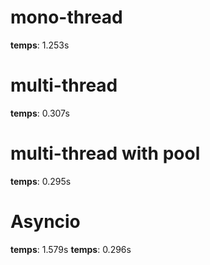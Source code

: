 # mono-thread
__temps__: 1.253s

# multi-thread
__temps__: 0.307s

# multi-thread with pool
__temps__: 0.295s

# Asyncio
__temps__: 1.579s
__temps__: 0.296s